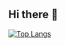 ## Hi there 👋

[![Top Langs](https://github-readme-stats-git-masterrstaa-rickstaa.vercel.app/api/top-langs/?username=strandseter)](https://github.com/strandseter/github-readme-stats)

<!--
**strandseter/strandseter** is a ✨ _special_ ✨ repository because its `README.md` (this file) appears on your GitHub profile.

Here are some ideas to get you started:

- 🔭 I’m currently working on ...
- 🌱 I’m currently learning ...
- 👯 I’m looking to collaborate on ...
- 🤔 I’m looking for help with ...
- 💬 Ask me about ...
- 📫 How to reach me: ...
- 😄 Pronouns: ...
- ⚡ Fun fact: ...
-->

